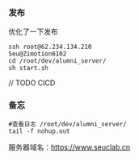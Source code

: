 ### 发布
优化了一下发布
```shell script
ssh root@62.234.134.210
Seu@Zimotion6102
cd /root/dev/alumni_server/
sh start.sh
```
// TODO CICD

### 备忘

```shell script
#查看日志 /root/dev/alumni_server/
tail -f nohup.out
```

服务器域名：https://www.seuclab.cn
